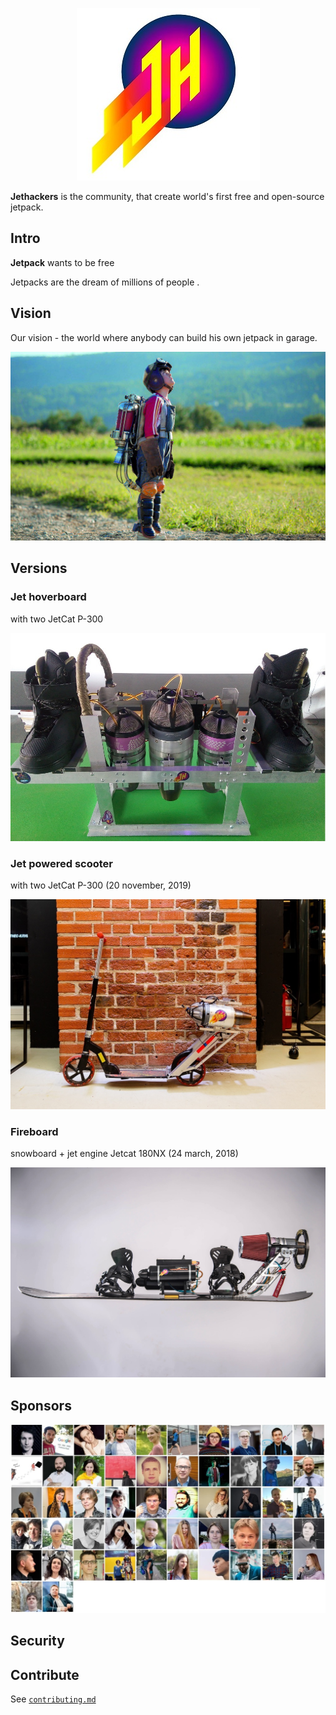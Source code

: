 <p align="center">
  <img src="https://github.com/Jethackers/Jethackers/blob/master/logosmall.jpg">
</p>

**Jethackers** is the community, that create world's first free and open-source jetpack.

## Intro

**Jetpack** wants to be free 

Jetpacks are the dream of millions of people .

## Vision

Our vision - the world where anybody can build his own jetpack in garage.

<p align="center">
  <img src="https://github.com/Jethackers/Jethackers/blob/master/YEQ5FV5UDM43FOYED27QJRSDVI.jpg">
</p>


## Versions

### Jet hoverboard
with two JetCat P-300
<p align="center">
  <img src="https://github.com/Jethackers/Jethackers/blob/master/2019201.jpg">
</p>

### Jet powered scooter
with two JetCat P-300 (20 november, 2019)
<p align="center">
  <img src="https://github.com/Jethackers/Jethackers/blob/master/jetscooter1.jpg">
</p>

### Fireboard 
snowboard + jet engine Jetcat 180NX (24 march, 2018)
<p align="center">
  <img src="https://github.com/Jethackers/Jethackers/blob/master/fireboard1.jpg">
</p>

## Sponsors

<!--lint ignore no-html maximum-line-length-->
<p align="center">
  <img src="https://github.com/Jethackers/Jethackers/blob/master/sponsors2.jpg">
</p>

## Security



## Contribute
See [`contributing.md`][contributing]


[logo]: https://github.com/Jethackers/Jethackers/blob/master/logosmall.jpg
[contributing]: https://github.com/Jethackers/Jethackers/blob/master/CONTRIBUTING.md 

